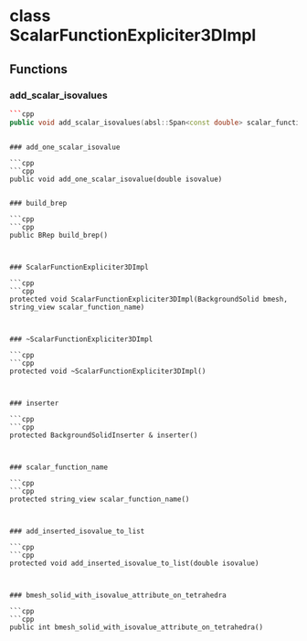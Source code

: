 # class ScalarFunctionExpliciter3DImpl


## Functions

### add_scalar_isovalues

```cpp
```cpp
public void add_scalar_isovalues(absl::Span<const double> scalar_function_values)
```
```

### add_one_scalar_isovalue

```cpp
```cpp
public void add_one_scalar_isovalue(double isovalue)
```
```

### build_brep

```cpp
```cpp
public BRep build_brep()
```
```


### ScalarFunctionExpliciter3DImpl

```cpp
```cpp
protected void ScalarFunctionExpliciter3DImpl(BackgroundSolid bmesh, string_view scalar_function_name)
```
```


### ~ScalarFunctionExpliciter3DImpl

```cpp
```cpp
protected void ~ScalarFunctionExpliciter3DImpl()
```
```


### inserter

```cpp
```cpp
protected BackgroundSolidInserter & inserter()
```
```


### scalar_function_name

```cpp
```cpp
protected string_view scalar_function_name()
```
```


### add_inserted_isovalue_to_list

```cpp
```cpp
protected void add_inserted_isovalue_to_list(double isovalue)
```
```


### bmesh_solid_with_isovalue_attribute_on_tetrahedra

```cpp
```cpp
public int bmesh_solid_with_isovalue_attribute_on_tetrahedra()
```
```




